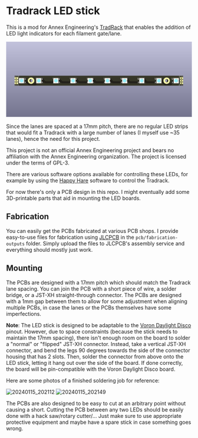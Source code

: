 # Tradrack LED stick

This is a mod for Annex Engineering's [TradRack][1] that enables the addition
of LED light indicators for each filament gate/lane.

![Rendered image of the v1 PCB](pcb/images/v1.png)

Since the lanes are spaced at a 17mm pitch, there are no regular LED strips
that would fit a Tradrack with a large number of lanes (I myself use ~35 lanes),
hence the need for this project.

This project is not an official Annex Engineering project and bears no
affiliation with the Annex Engineering organization.  The project is licensed
under the terms of GPL-3.

There are various software options available for controlling these LEDs,
for example by using the [Happy Hare][2] software to control the Tradrack.

For now there's only a PCB design in this repo.  I might eventually add
some 3D-printable parts that aid in mounting the LED boards.

## Fabrication

You can easily get the PCBs fabricated at various PCB shops.  I provide
easy-to-use files for fabrication using [JLCPCB][3] in the `pcb/fabrication-outputs` folder.
Simply upload the files to JLCPCB's assembly service and everything
should mostly just work.

## Mounting

The PCBs are designed with a 17mm pitch which should match the Tradrack lane
spacing.  You can join the PCB with a short piece of wire, a solder bridge,
or a JST-XH straight-through connector.  The PCBs are designed with a 1mm
gap between them to allow for some adjustment when aligning multiple PCBs,
in case the lanes or the PCBs themselves have some imperfections.

**Note**: The LED stick is designed to be adaptable to the [Voron Daylight Disco][4]
pinout.  However, due to space constraints (because the stick needs to maintain the
17mm spacing), there isn't enough room on the board to solder a "normal" or "flipped"
JST-XH connector.  Instead, take a vertical JST-XH connector, and bend the legs 90 degrees
towards the side of the connector housing that has 2 slots.  Then, solder the connector from
above onto the LED stick, letting it hang out over the side of the board.  If done
correctly, the board will be pin-compatible with the Voron Daylight Disco board.

Here are some photos of a finished soldering job for reference:

![20240115_202112](https://github.com/dflemstr/tradrack-led-stick/assets/56029/b5a500d6-5f75-4bcd-a75d-aa4ad1fd122f)
![20240115_202149](https://github.com/dflemstr/tradrack-led-stick/assets/56029/4bc44ddd-7924-4103-8111-fc83621e38a0)


The PCBs are also designed to be easy to cut at an arbitrary point without
causing a short.  Cutting the PCB between any two LEDs should be easily done
with a hack saw/rotary cutter/...  Just make sure to use appropriate protective
equipment and maybe have a spare stick in case something goes wrong.

[1]: https://github.com/Annex-Engineering/TradRack
[2]: https://github.com/moggieuk/Happy-Hare/blob/main/doc/leds.md
[3]: https://jlcpcb.com/
[4]: https://github.com/VoronDesign/Voron-Hardware/tree/master/Daylight/Disco_on_a_stick
